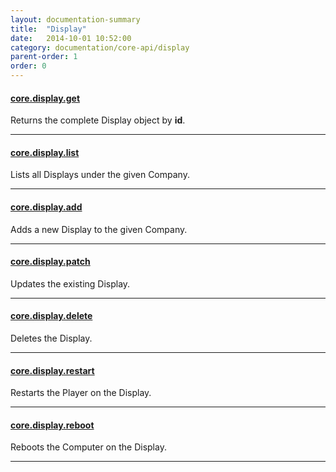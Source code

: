 ```yaml
---
layout: documentation-summary
title:  "Display"
date:   2014-10-01 10:52:00
category: documentation/core-api/display
parent-order: 1
order: 0
---
```


#### [core.display.get]({{site.absoluteurl}}documentation/core-api/display/core.display.get)

Returns the complete Display object by **id**.

***

#### [core.display.list]({{site.absoluteurl}}documentation/core-api/display/core.display.list)

Lists all Displays under the given Company.

***

#### [core.display.add]({{site.absoluteurl}}documentation/core-api/display/core.display.add)

Adds a new Display to the given Company.

***

#### [core.display.patch]({{site.absoluteurl}}documentation/core-api/display/core.display.patch)

Updates the existing Display.

***

#### [core.display.delete]({{site.absoluteurl}}documentation/core-api/display/core.display.delete)

Deletes the Display.

***

#### [core.display.restart]({{site.absoluteurl}}documentation/core-api/display/core.display.restart)

Restarts the Player on the Display.

***

#### [core.display.reboot]({{site.absoluteurl}}documentation/core-api/display/core.display.reboot)

Reboots the Computer on the Display.

***
